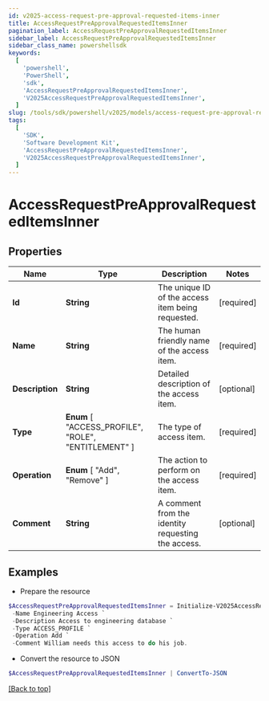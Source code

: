 ```yaml
---
id: v2025-access-request-pre-approval-requested-items-inner
title: AccessRequestPreApprovalRequestedItemsInner
pagination_label: AccessRequestPreApprovalRequestedItemsInner
sidebar_label: AccessRequestPreApprovalRequestedItemsInner
sidebar_class_name: powershellsdk
keywords:
  [
    'powershell',
    'PowerShell',
    'sdk',
    'AccessRequestPreApprovalRequestedItemsInner',
    'V2025AccessRequestPreApprovalRequestedItemsInner',
  ]
slug: /tools/sdk/powershell/v2025/models/access-request-pre-approval-requested-items-inner
tags:
  [
    'SDK',
    'Software Development Kit',
    'AccessRequestPreApprovalRequestedItemsInner',
    'V2025AccessRequestPreApprovalRequestedItemsInner',
  ]
---
```


# AccessRequestPreApprovalRequestedItemsInner

## Properties

| Name | Type | Description | Notes |
| --- | --- | --- | --- |
| **Id** | **String** | The unique ID of the access item being requested. | [required] |
| **Name** | **String** | The human friendly name of the access item. | [required] |
| **Description** | **String** | Detailed description of the access item. | [optional] |
| **Type** | **Enum** [ "ACCESS_PROFILE", "ROLE", "ENTITLEMENT" ] | The type of access item. | [required] |
| **Operation** | **Enum** [ "Add", "Remove" ] | The action to perform on the access item. | [required] |
| **Comment** | **String** | A comment from the identity requesting the access. | [optional] |

## Examples

- Prepare the resource

```powershell
$AccessRequestPreApprovalRequestedItemsInner = Initialize-V2025AccessRequestPreApprovalRequestedItemsInner  -Id 2c91808b6ef1d43e016efba0ce470904 `
 -Name Engineering Access `
 -Description Access to engineering database `
 -Type ACCESS_PROFILE `
 -Operation Add `
 -Comment William needs this access to do his job.
```

- Convert the resource to JSON

```powershell
$AccessRequestPreApprovalRequestedItemsInner | ConvertTo-JSON
```

[[Back to top]](#)
